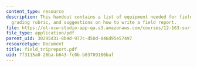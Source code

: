 ```yaml
---
content_type: resource
description: This handout contains a list of equipment needed for field trips, the
  grading rubric, and suggestions on how to write a field report.
file: https://ol-ocw-studio-app-qa.s3.amazonaws.com/courses/12-163-surface-processes-and-landscape-evolution-fall-2004/7f3115a026bab643fc0bb03709106baf_field_tripreport.pdf
file_type: application/pdf
parent_uid: 30295d31-8b4d-977c-d50d-846d95e57497
resourcetype: Document
title: field_tripreport.pdf
uid: 7f3115a0-26ba-b643-fc0b-b03709106baf
---
```

